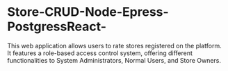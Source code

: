 # Store-CRUD-Node-Epress-PostgressReact-
This web application allows users to rate stores registered on the platform. It features a role-based access control system, offering different functionalities to System Administrators, Normal Users, and Store Owners.
